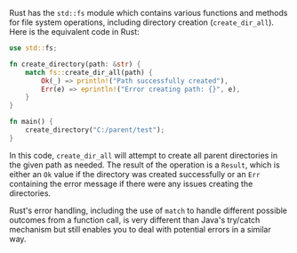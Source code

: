  Rust has the `std::fs` module which contains various functions and methods for file system operations, including directory creation (`create_dir_all`). Here is the equivalent code in Rust:

```rust
use std::fs;

fn create_directory(path: &str) {
    match fs::create_dir_all(path) {
        Ok(_) => println!("Path successfully created"),
        Err(e) => eprintln!("Error creating path: {}", e),
    }
}

fn main() {
    create_directory("C:/parent/test");
}
```

In this code, `create_dir_all` will attempt to create all parent directories in the given path as needed. The result of the operation is a `Result`, which is either an `Ok` value if the directory was created successfully or an `Err` containing the error message if there were any issues creating the directories. 

Rust's error handling, including the use of `match` to handle different possible outcomes from a function call, is very different than Java's try/catch mechanism but still enables you to deal with potential errors in a similar way.
